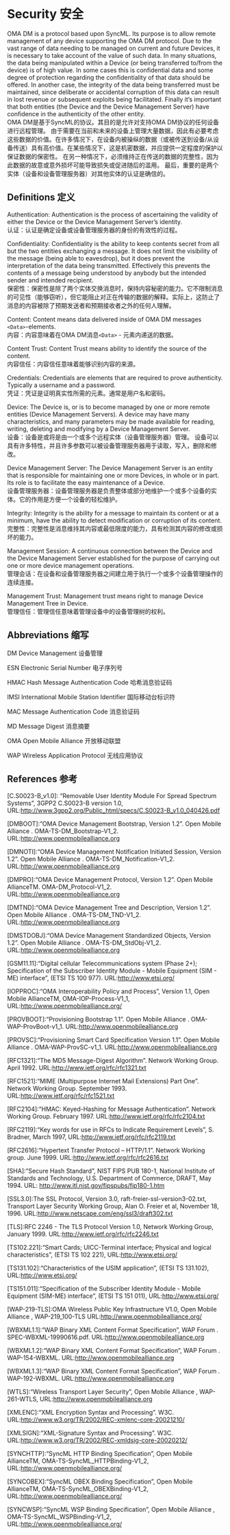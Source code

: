 # Security 安全

OMA DM is a protocol based upon SyncML. Its purpose is to allow remote management of any device supporting the OMA DM protocol. Due to the vast range of data needing to be managed on current and future Devices, it is necessary to take account of the value of such data. In many situations, the data being manipulated within a Device (or being transferred to/from the device) is of high value. In some cases this is confidential data and some degree of protection regarding the confidentiality of that data should be offered. In another case, the integrity of the data being transferred must be maintained, since deliberate or accidental corruption of this data can result in lost revenue or subsequent exploits being facilitated. Finally it’s important that both entities (the Device and the Device Management Server) have confidence in the authenticity of the other entity.<br/>
OMA DM是基于SyncML的协议。其目的是允许对支持OMA DM协议的任何设备进行远程管理。 由于需要在当前和未来的设备上管理大量数据，因此有必要考虑这些数据的价值。在许多情况下，在设备内被操纵的数据（或被传送到设备/从设备传送）具有高价值。在某些情况下，这是机密数据，并应提供一定程度的保护以保证数据的保密性。 在另一种情况下，必须维持正在传送的数据的完整性，因为此数据的故意或意外损坏可能导致损失或促进随后的滥用。 最后，重要的是两个实体（设备和设备管理服务器）对其他实体的认证是确信的。

## Definitions 定义
Authentication: Authentication is the process of ascertaining the validity of either the Device or the Device Management Server’s identity.<br/>
认证：认证是确定设备或设备管理服务器的身份的有效性的过程。

Confidentiality: Confidentiality is the ability to keep contents secret from all but the two entities exchanging a message. It does not limit the visibility of the message (being able to eavesdrop), but it does prevent the interpretation of the data being transmitted. Effectively this prevents the contents of a message being understood by anybody but the intended sender and intended recipient.<br/>
保密性：保密性是除了两个实体交换消息时，保持内容秘密的能力。它不限制消息的可见性（能够窃听），但它能阻止对正在传输的数据的解释。实际上，这防止了消息的内容被除了预期发送者和预期接收者之外的任何人理解。

Content: Content means data delivered inside of OMA DM messages `<Data>`-elements.<br/>
内容：内容意味着在OMA DM消息`<Data>` - 元素内递送的数据。

Content Trust: Content Trust means ability to identify the source of the content.<br/>
内容信任：内容信任意味着能够识别内容的来源。

Credentials: Credentials are elements that are required to prove authenticity. Typically a username and a password.<br/>
凭证：凭证是证明真实性所需的元素。通常是用户名和密码。

Device: The Device is, or is to become managed by one or more remote entities (Device Management Servers). A device may have many characteristics, and many parameters may be made available for reading, writing, deleting and modifying by a Device Management Server.<br/>
设备：设备是或将是由一个或多个远程实体（设备管理服务器）管理。 设备可以具有许多特性，并且许多参数可以被设备管理服务器用于读取，写入，删除和修改。

Device Management Server: The Device Management Server is an entity that is responsible for maintaining one or more Devices, in whole or in part. Its role is to facilitate the easy maintenance of a Device.<br/>
设备管理服务器：设备管理服务器是负责整体或部分地维护一个或多个设备的实体。它的作用是方便一个设备的轻松维护。

Integrity: Integrity is the ability for a message to maintain its content or at a minimum, have the ability to detect modification or corruption of its content.<br/>
完整性：完整性是消息维持其内容或最低限度的能力，具有检测其内容的修改或损坏的能力。

Management Session: A continuous connection between the Device and the Device Management Server established for the purpose of carrying out one or more device management operations.<br/>
管理会话：在设备和设备管理服务器之间建立用于执行一个或多个设备管理操作的连续连接。

Management Trust: Management trust means right to manage Device Management Tree in Device.<br/>
管理信任：管理信任意味着管理设备中的设备管理树的权利。

## Abbreviations 缩写
DM Device Management 设备管理

ESN Electronic Serial Number 电子序列号

HMAC Hash Message Authentication Code 哈希消息验证码

IMSI International Mobile Station Identifier 国际移动台标识符

MAC Message Authentication Code 消息验证码

MD Message Digest 消息摘要

OMA Open Mobile Alliance 开放移动联盟

WAP Wireless Application Protocol 无线应用协议

## References 参考
[C.S0023-B_v1.0]: “Removable User Identity Module For Spread Spectrum Systems”, 3GPP2 C.S0023-B version 1.0, URL:http://www.3gpp2.org/Public_html/specs/C.S0023-B_v1.0_040426.pdf

[DMBOOT]:“OMA Device Management Bootstrap, Version 1.2”. Open Mobile Alliance . OMA-TS-DM_Bootstrap-V1_2. URL:http://www.openmobilealliance.org

[DMNOTI]:“OMA Device Management Notification Initiated Session, Version 1.2”. Open Mobile Alliance . OMA-TS-DM_Notification-V1_2. URL:http://www.openmobilealliance.org

[DMPRO]:“OMA Device Management Protocol, Version 1.2”. Open Mobile AllianceTM. OMA-DM_Protocol-V1_2. URL:http://www.openmobilealliance.org

[DMTND]:“OMA Device Management Tree and Description, Version 1.2”. Open Mobile Alliance . OMA-TS-DM_TND-V1_2. URL:http://www.openmobilealliance.org

[DMSTDOBJ]:“OMA Device Management Standardized Objects, Version 1.2”. Open Mobile Alliance . OMA-TS-DM_StdObj-V1_2. URL:http://www.openmobilealliance.org

[GSM11.11]:“Digital cellular Telecommunications system (Phase 2+); Specification of the Subscriber Identity Module - Mobile Equipment (SIM - ME) interface”, (ETSI TS 100 977). URL:http://www.etsi.org/

[IOPPROC]:“OMA Interoperability Policy and Process”, Version 1.1, Open Mobile AllianceTM, OMA-IOP-Process-V1_1, URL:http://www.openmobilealliance.org/

[PROVBOOT]:“Provisioning Bootstrap 1.1”. Open Mobile Alliance . OMA-WAP-ProvBoot-v1_1. URL:http://www.openmobilealliance.org

[PROVSC]:“Provisioning Smart Card Specification Version 1.1”. Open Mobile Alliance . OMA-WAP-ProvSC-v1_1.
URL:http://www.openmobilealliance.org

[RFC1321]:“The MD5 Message-Digest Algorithm”. Network Working Group. April 1992.
URL:http://www.ietf.org/rfc/rfc1321.txt

[RFC1521]:“MIME (Multipurpose Internet Mail Extensions) Part One”. Network Working Group. September 1993. URL:http://www.ietf.org/rfc/rfc1521.txt

[RFC2104]:“HMAC: Keyed-Hashing for Message Authentication”. Network Working Group. February 1997. URL:http://www.ietf.org/rfc/rfc2104.txt

[RFC2119]:“Key words for use in RFCs to Indicate Requirement Levels”, S. Bradner, March 1997,
URL:http://www.ietf.org/rfc/rfc2119.txt

[RFC2616]:“Hypertext Transfer Protocol – HTTP/1.1”. Network Working group. June 1999.
URL:http://www.ietf.org/rfc/rfc2616.txt

[SHA]:“Secure Hash Standard”, NIST FIPS PUB 180-1, National Institute of Standards and Technology, U.S. Department of Commerce, DRAFT, May 1994. URL: http://www.itl.nist.gov/fipspubs/fip180-1.htm

[SSL3.0]:The SSL Protocol, Version 3.0, raft-freier-ssl-version3-02.txt, Transport Layer Security Working Group, Alan O. Freier et al, November 18, 1996. URL:http://www.netscape.com/eng/ssl3/draft302.txt

[TLS]:RFC 2246 - The TLS Protocol Version 1.0, Network Working Group, January 1999.
URL:http://www.ietf.org/rfc/rfc2246.txt

[TS102.221]:“Smart Cards; UICC-Terminal interface; Physical and logical characteristics”, (ETSI TS 102 221), URL:http://www.etsi.org/

[TS131.102]:“Characteristics of the USIM application”, (ETSI TS 131.102), URL:http://www.etsi.org/

[TS151.011]:“Specification of the Subscriber Identity Module - Mobile Equipment (SIM-ME) interface”, (ETSI TS 151 011), URL:http://www.etsi.org/

[WAP-219-TLS]:OMA Wireless Public Key Infrastructure V1.0, Open Mobile Alliance , WAP-219_100-TLS URL:http://www.openmobilealliance.org/

[WBXML1.1]:“WAP Binary XML Content Format Specification”, WAP Forum . SPEC-WBXML-19990616.pdf. URL:http://www.openmobilealliance.org

[WBXML1.2]:“WAP Binary XML Content Format Specification”, WAP Forum . WAP-154-WBXML. URL:http://www.openmobilealliance.org

[WBXML1.3]:“WAP Binary XML Content Format Specification”, WAP Forum . WAP-192-WBXML. URL:http://www.openmobilealliance.org

[WTLS]:“Wireless Transport Layer Security”, Open Mobile Alliance , WAP-261-WTLS, URL:http://www.openmobilealliance.org

[XMLENC]:“XML Encryption Syntax and Processing”. W3C.
URL:http://www.w3.org/TR/2002/REC-xmlenc-core-20021210/

[XMLSIGN]:“XML-Signature Syntax and Processing”. W3C.
URL:http://www.w3.org/TR/2002/REC-xmldsig-core-20020212/

[SYNCHTTP]:“SyncML HTTP Binding Specification”, Open Mobile AllianceTM, OMA-TS-SyncML_HTTPBinding-V1_2, URL:http://www.openmobilealliance.org/

[SYNCOBEX]:“SyncML OBEX Binding Specification”, Open Mobile AllianceTM, OMA-TS-SyncML_OBEXBinding-V1_2, URL:http://www.openmobilealliance.org/

[SYNCWSP]:“SyncML WSP Binding Specification”, Open Mobile Alliance , OMA-TS-SyncML_WSPBinding-V1_2, URL:http://www.openmobilealliance.org/



